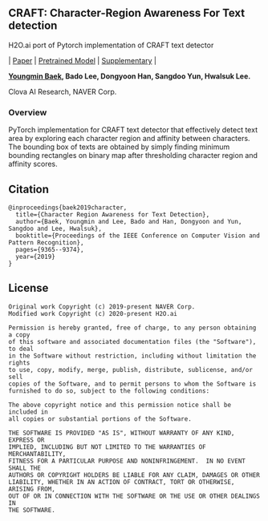 ## CRAFT: Character-Region Awareness For Text detection

H2O.ai port of Pytorch implementation of CRAFT text detector 

| [Paper](https://arxiv.org/abs/1904.01941) | [Pretrained Model](https://drive.google.com/open?id=1Jk4eGD7crsqCCg9C9VjCLkMN3ze8kutZ) | [Supplementary](https://youtu.be/HI8MzpY8KMI) |

**[Youngmin Baek](mailto:youngmin.baek@navercorp.com), Bado Lee, Dongyoon Han, Sangdoo Yun, Hwalsuk Lee.**

Clova AI Research, NAVER Corp.

### Overview
PyTorch implementation for CRAFT text detector that effectively detect text area by exploring each character region and affinity between characters. The bounding box of texts are obtained by simply finding minimum bounding rectangles on binary map after thresholding character region and affinity scores. 


## Citation
```
@inproceedings{baek2019character,
  title={Character Region Awareness for Text Detection},
  author={Baek, Youngmin and Lee, Bado and Han, Dongyoon and Yun, Sangdoo and Lee, Hwalsuk},
  booktitle={Proceedings of the IEEE Conference on Computer Vision and Pattern Recognition},
  pages={9365--9374},
  year={2019}
}
```

## License
```
Original work Copyright (c) 2019-present NAVER Corp.
Modified work Copyright (c) 2020-present H2O.ai 

Permission is hereby granted, free of charge, to any person obtaining a copy
of this software and associated documentation files (the "Software"), to deal
in the Software without restriction, including without limitation the rights
to use, copy, modify, merge, publish, distribute, sublicense, and/or sell
copies of the Software, and to permit persons to whom the Software is
furnished to do so, subject to the following conditions:

The above copyright notice and this permission notice shall be included in
all copies or substantial portions of the Software.

THE SOFTWARE IS PROVIDED "AS IS", WITHOUT WARRANTY OF ANY KIND, EXPRESS OR
IMPLIED, INCLUDING BUT NOT LIMITED TO THE WARRANTIES OF MERCHANTABILITY,
FITNESS FOR A PARTICULAR PURPOSE AND NONINFRINGEMENT.  IN NO EVENT SHALL THE
AUTHORS OR COPYRIGHT HOLDERS BE LIABLE FOR ANY CLAIM, DAMAGES OR OTHER
LIABILITY, WHETHER IN AN ACTION OF CONTRACT, TORT OR OTHERWISE, ARISING FROM,
OUT OF OR IN CONNECTION WITH THE SOFTWARE OR THE USE OR OTHER DEALINGS IN
THE SOFTWARE.
```
